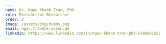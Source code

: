 ```yaml
---
name: Dr. Ngoc Khanh Tran, PhD
role: Postdoctrol Researcher
order: 3
image: /assets/img/dummy.png
email: ngoc.tran@uk-essen.de
linkedin: https://www.linkedin.com/in/ngoc-khanh-tran-phd-578898155/
---
```

